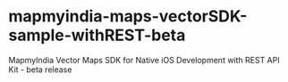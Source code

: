 # mapmyindia-maps-vectorSDK-sample-withREST-beta
MapmyIndia Vector Maps SDK for Native iOS Development with REST API Kit - beta release
